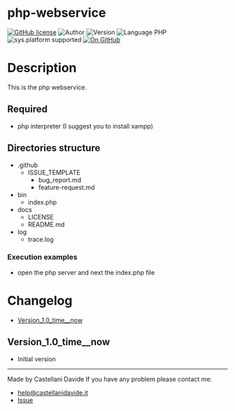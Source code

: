 # php-webservice
[![GitHub license](https://img.shields.io/badge/license-GNU-green?style=flat)](https://github.com/CastellaniDavide/cpp-webservice/blob/master/LICENSE) ![Author](https://img.shields.io/badge/author-Castellani%20Davide-green?style=flat) ![Version](https://img.shields.io/badge/version-v1.0-blue?style=flat) ![Language PHP](https://img.shields.io/badge/language-PHP-yellowgreen?style=flat) ![sys.platform supported](https://img.shields.io/badge/OS%20platform%20supported-All-blue?style=flat) [![On GitHub](https://img.shields.io/badge/on%20GitHub-True-green?style=flat&logo=github)](https://github.com/CastellaniDavide/php-webservice)

# Description
This is the php webservice.

## Required
 - php interpreter (I suggest you to install xampp)
 
## Directories structure
 - .github
   - ISSUE_TEMPLATE
     - bug_report.md
     - feature-request.md
 - bin
	 - index.php
 - docs
   - LICENSE
   - README.md
 - log
	 - trace.log
   
### Execution examples
 - open the php server and next the index.php file

# Changelog
 - [Version_1.0_time__now](#Version_10_time__now)

## Version_1.0_time__now
 - Initial version

---
Made by Castellani Davide 
If you have any problem please contact me:
- help@castellanidavide.it
- [Issue](https://github.com/CastellaniDavide/php-webservice/issues)
